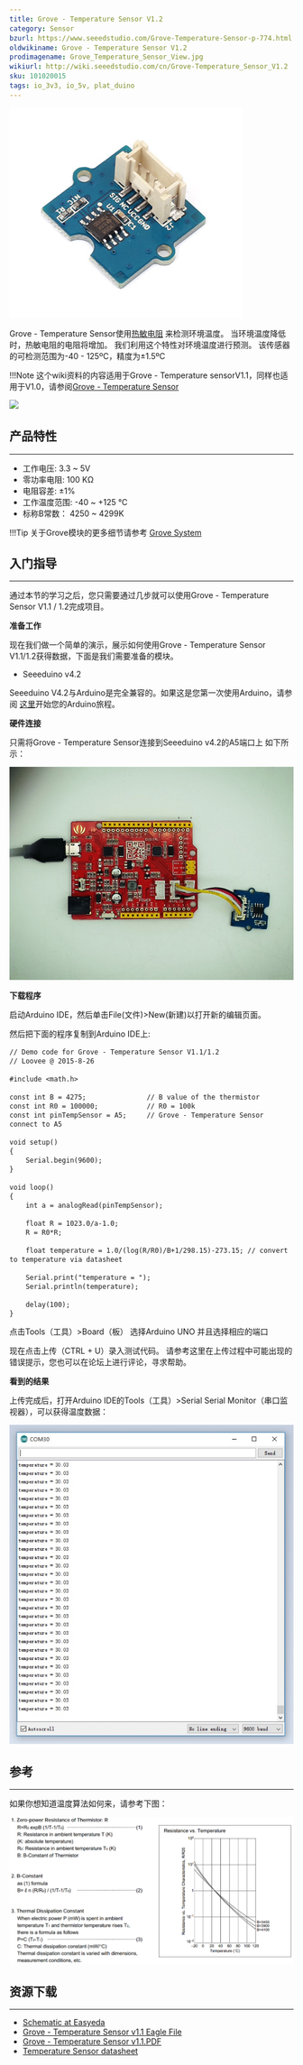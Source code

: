 ```yaml
---
title: Grove - Temperature Sensor V1.2
category: Sensor
bzurl: https://www.seeedstudio.com/Grove-Temperature-Sensor-p-774.html
oldwikiname: Grove - Temperature Sensor V1.2
prodimagename: Grove_Temperature_Sensor_View.jpg
wikiurl: http://wiki.seeedstudio.com/cn/Grove-Temperature_Sensor_V1.2
sku: 101020015
tags: io_3v3, io_5v, plat_duino
---
```

![](https://github.com/SeeedDocument/Grove-Temperature_Sensor_V1.2/raw/master/img/Grove_Temperature_Sensor_View.jpg)

Grove - Temperature Sensor使用[热敏电阻](https://github.com/SeeedDocument/Grove-Temperature_Sensor_V1.2/raw/master/res/NCP18WF104F03RC.pdf) 来检测环境温度。 当环境温度降低时，热敏电阻的电阻将增加。 我们利用这个特性对环境温度进行预测。 该传感器的可检测范围为-40 - 125ºC，精度为±1.5ºC

!!!Note
    这个wiki资料的内容适用于Grove - Temperature sensorV1.1，同样也适用于V1.0，请参阅[Grove - Temperature Sensor](http://wiki.seeedstudio.com/wiki/Grove_-_Temperature_Sensor)

[![](https://github.com/SeeedDocument/wiki_chinese/raw/master/docs/images/click_to_buy.PNG)](https://item.taobao.com/item.htm?spm=a1z10.3-c.w4002-11172317909.10.3ff19e11LH3OmL&id=520512844173)

## 产品特性
---
- 工作电压: 3.3 ~ 5V
- 零功率电阻: 100 KΩ
- 电阻容差: ±1%
- 工作温度范围: -40 ~ +125 ℃
- 标称B常数： 4250 ~ 4299K

!!!Tip
    关于Grove模块的更多细节请参考 [Grove System](http://wiki.seeedstudio.com/cn/Grove_System/)

## 入门指导
---
通过本节的学习之后，您只需要通过几步就可以使用Grove - Temperature Sensor V1.1 / 1.2完成项目。

**准备工作**  

现在我们做一个简单的演示，展示如何使用Grove - Temperature Sensor V1.1/1.2获得数据，下面是我们需要准备的模块。

- Seeeduino v4.2

Seeeduino V4.2与Arduino是完全兼容的。如果这是您第一次使用Arduino，请参阅 [这里](
http://wiki.seeedstudio.com/cn/Getting_Started_with_Seeeduino/)开始您的Arduino旅程。

**硬件连接**

只需将Grove - Temperature Sensor连接到Seeeduino v4.2的A5端口上
如下所示：

![](https://github.com/SeeedDocument/Grove-Temperature_Sensor_V1.2/raw/master/img/Grove_Temperature_Sensor_Hw_connect.jpg)


**下载程序**

启动Arduino IDE，然后单击File(文件)>New(新建)以打开新的编辑页面。

然后把下面的程序复制到Arduino IDE上:
```
// Demo code for Grove - Temperature Sensor V1.1/1.2
// Loovee @ 2015-8-26

#include <math.h>

const int B = 4275;               // B value of the thermistor
const int R0 = 100000;            // R0 = 100k
const int pinTempSensor = A5;     // Grove - Temperature Sensor connect to A5

void setup()
{
    Serial.begin(9600);
}

void loop()
{
    int a = analogRead(pinTempSensor);

    float R = 1023.0/a-1.0;
    R = R0*R;

    float temperature = 1.0/(log(R/R0)/B+1/298.15)-273.15; // convert to temperature via datasheet

    Serial.print("temperature = ");
    Serial.println(temperature);

    delay(100);
}
```

点击Tools（工具）>Board（板） 选择Arduino UNO 并且选择相应的端口

现在点击上传（CTRL + U）录入测试代码。 请参考这里在上传过程中可能出现的错误提示，您也可以在论坛上进行评论，寻求帮助。

**看到的结果**

上传完成后，打开Arduino IDE的Tools（工具）>Serial Serial Monitor（串口监视器），可以获得温度数据：

![](https://github.com/SeeedDocument/Grove-Temperature_Sensor_V1.2/raw/master/img/Grove_Temperature_Sensor_result.jpg)


## 参考
---
如果你想知道温度算法如何来，请参考下图：

![](https://github.com/SeeedDocument/Grove-Temperature_Sensor_V1.2/raw/master/img/Grove_Temperature_Sensor_Basic_Characteristics.jpg)


## 资源下载
---
- [Schematic at Easyeda](https://easyeda.com/Seeed/Grove_Temperature_sensor_v1_2-ed433e462f14455e9aa38ae1a06e4680)
- [Grove - Temperature Sensor v1.1 Eagle File](https://github.com/SeeedDocument/Grove-Temperature_Sensor_V1.2/raw/master/res/Grove_-_Temperature_sensor_v1.1.zip)
- [Grove - Temperature Sensor v1.1.PDF](https://github.com/SeeedDocument/Grove-Temperature_Sensor_V1.2/raw/master/res/Grove_-_Temperature_sensor_v1.1.pdf)
- [Temperature Sensor datasheet](https://github.com/SeeedDocument/Grove-Temperature_Sensor_V1.2/raw/master/res/NCP18WF104F03RC.pdf)
